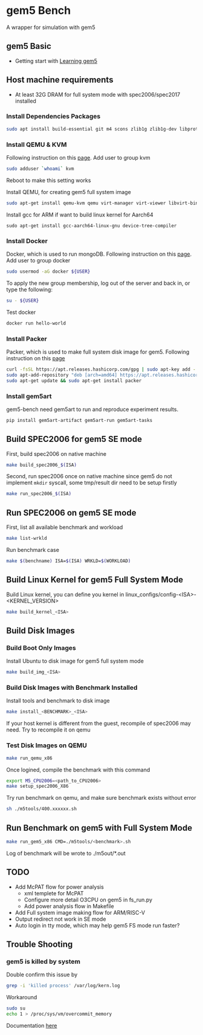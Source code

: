 # gem5 Bench
A wrapper for simulation with gem5

## gem5 Basic
- Getting start with [Learning gem5](http://learning.gem5.org/)

## Host machine requirements
- At least 32G DRAM for full system mode with spec2006/spec2017 installed

### Install Dependencies Packages
```bash
sudo apt install build-essential git m4 scons zlib1g zlib1g-dev libprotobuf-dev protobuf-compiler libprotoc-dev libgoogle-perftools-dev python-dev python gcc-multilib g++multilib
```

### Install QEMU & KVM

Following instruction on this [page](https://help.ubuntu.com/community/KVM/Installation). Add user to group kvm

```bash
sudo adduser `whoami` kvm
````
Reboot to make this setting works

Install QEMU, for creating gem5 full system image
```bash
sudo apt-get install qemu-kvm qemu virt-manager virt-viewer libvirt-bin virtinst kpartx
```


Install gcc for ARM if want to build linux kernel for Aarch64
```
sudo apt-get install gcc-aarch64-linux-gnu device-tree-compiler
```

### Install Docker

Docker, which is used to run mongoDB. Following instruction on this [page](https://docs.docker.com/engine/install/ubuntu/). Add user to group docker

```bash
sudo usermod -aG docker ${USER}
```

To apply the new group membership, log out of the server and back in, or type the following:

```bash
su - ${USER}
```

Test docker

```bash
docker run hello-world
```

### Install Packer

Packer, which is used to make full system disk image for gem5. Following instruction on this [page](https://www.packer.io/downloads)

```bash
curl -fsSL https://apt.releases.hashicorp.com/gpg | sudo apt-key add -
sudo apt-add-repository "deb [arch=amd64] https://apt.releases.hashicorp.com $(lsb_release -cs) main"
sudo apt-get update && sudo apt-get install packer
```

### Install gem5art

gem5-bench need gem5art to run and reproduce experiment results. 

```bash
pip install gem5art-artifact gem5art-run gem5art-tasks
```



## Build SPEC2006 for gem5 SE mode

First, build spec2006 on native machine
```bash
make build_spec2006_$(ISA)
```
Second, run spec2006 once on native machine since gem5 do not implement `mkdir` syscall, some tmp/result dir need to be setup firstly
```bash
make run_spec2006_$(ISA)
```

## Run SPEC2006 on gem5 SE mode
First, list all available benchmark and workload
```bash
make list-wrkld
```
Run benchmark case
```bash
make $(benchname) ISA=$(ISA) WRKLD=$(WORKLOAD)
```

## Build Linux Kernel for gem5 Full System Mode

Build Linux kernel, you can define you kernel in linux_configs/config-\<ISA>-<KERNEL_VERSION>
```bash
make build_kernel_<ISA>
```

## Build Disk Images

### Build Boot Only Images

Install Ubuntu to disk image for gem5 full system mode

```bash
make build_img_<ISA>
```

### Build Disk Images with Benchmark Installed

Install tools and benchmark to disk image

```bash
make install_<BENCHMARK>_<ISA>
```
If your host kernel is different from the guest, recompile of spec2006 may need. Try to recompile it on qemu

### Test Disk Images on QEMU

```bash
make run_qemu_x86
```
Once logined, compile the benchmark with this command
```bash
export M5_CPU2006=<path_to_CPU2006>
make setup_spec2006_X86
```
Try run benchmark on qemu, and make sure benchmark exists without error
```bash
sh ./m5tools/400.xxxxxx.sh
```

## Run Benchmark on gem5 with Full System Mode

```bash
make run_gem5_x86 CMD=./m5tools/<benchmark>.sh
```
Log of benchmark will be wrote to ./m5out/*.out

## TODO
- Add McPAT flow for power analysis
  - xml templete for McPAT
  - Configure more detail O3CPU on gem5 in fs_run.py
  - Add power analysis flow in Makefile
- Add Full system image making flow for ARM/RISC-V
- Output redirect not work in SE mode
- Auto login in tty mode, which may help gem5 FS mode run faster?

## Trouble Shooting
### gem5 is killed by system

Double confirm this issue by
```bash
grep -i 'killed process' /var/log/kern.log
```

Workaround
```bash
sudo su
echo 1 > /proc/sys/vm/overcommit_memory
```
Documentation [here](https://www.kernel.org/doc/Documentation/sysctl/vm.txt)





